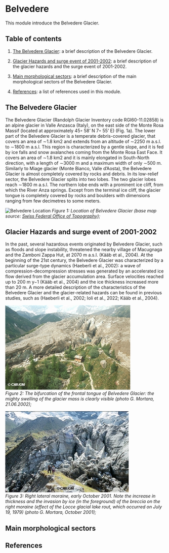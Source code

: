 # Belvedere


This module introduce the Belvedere Glacier.

## Table of contents

1. [The Belvedere Glacier](#the-belvedere-glacier): a brief description of the Belvedere Glacier.

2. [Glacier Hazards and surge event of 2001-2002](#glacier-hazards-and-surge-event-of-2001-2002): a brief description of the glacier hazards and the surge event of 2001-2002.

3. [Main morphological sectors](#main-morphological-sectors): a brief description of the main morphological sectors of the Belvedere Glacier.

4. [References](#references): a list of references used in this module.

## The Belvedere Glacier

The Belvedere Glacier (Randolph Glacier Inventory code RGI60-11.02858) is an alpine glacier in Valle Anzasca (Italy), on the east side of the Monte Rosa Massif (located at approximately 45◦ 58’ N 7◦ 55’ E) (Fig. 1a). The lower part of the Belvedere Glacier is a temperate debris-covered glacier, that covers an area of ∼1.8 km2 and extends from an altitude of ∼2250 m a.s.l. to ∼1800 m a.s.l.
This region is characterized by a gentle slope, and it is fed by ice falls and snow avalanches coming from the Monte Rosa East Face.
It covers an area of ∼1.8 km2 and it is mainly elongated in South-North direction, with a length of ∼3000 m and a maximum width of only ∼500 m. Similarly to Miage glacier (Monte Bianco, Valle d’Aosta), the Belvedere Glacier is almost completely covered by rocks and debris.
In its low-relief sector, the Belvedere Glacier splits into two lobes. The two glacier lobes reach ∼1800 m a.s.l. The northern lobe ends with a prominent ice cliff, from which the River Anza springs.
Except from the terminal ice cliff, the glacier tongue is completely covered by rocks and boulders with dimensions ranging from few decimetres to some meters.

![Belvedere Location](../assets/img/intro/belvedere_location.png "Belvedere Location")
*Figure 1: Location of Belvedere Glacier (base map source: [Swiss Federal Office of Topography](https://www.geo.admin.ch));*

## Glacier Hazards and surge event of 2001-2002
In the past, several hazardous events originated by Belvedere Glacier, such as floods and slope instability, threatened the nearby village of Macugnaga and the Zamboni Zappa Hut, at 2070 m a.s.l. (Kääb et al., 2004). At the beginning of the 21st century, the Belvedere Glacier was characterized by a particular surge-type dynamics (Haeberli et al., 2002): a wave of compression-decompression stresses was generated by an accelerated ice flow derived from the glacier accumulation area. Surface velocities reached up to 200 m y−1 (Kääb et al., 2004) and the ice thickness increased more than 20 m. A more detailed description of the characteristics of the Belvedere Glacier and the glacier-related hazards can be found in previous studies, such as (Haeberli et al., 2002; Ioli et al., 2022; Kääb et al., 2004).

![Figure2](../assets/img/intro/surge.jpg "Surge1")  
*Figure 2: The bifurcation of the frontal tongue of Belvedere Glacier:  the mighty swelling of the glacier mass is clearly visible (photo G. Mortara, 21.06.2002);*

![Figure3](../assets/img/intro/surge2.jpg "Surge2")  
*Figure 3: Right lateral moraine, early October 2001. Note the increase in thickness and the invasion by ice (in the foreground) of the breccia on the right moraine (effect of the Locce glacial lake rout, which occurred on July 19, 1979) (photo G. Mortara, October 2001);*

## Main morphological sectors


## References
